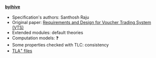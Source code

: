 #### <a href="https://github.com/byisystems/byihive">byihive</a>
- Specification's authors: Santhosh Raju
- Original paper: <a href="https://tools.ietf.org/rfc/rfc3506.txt">Requirements and Design for Voucher Trading System (VTS)</a>
- Extended modules: default theories
- Computation models: ❓
- Some properties checked with TLC: consistency
- <a href="https://github.com/byisystems/byihive">TLA<sup>+</sup> files</a>